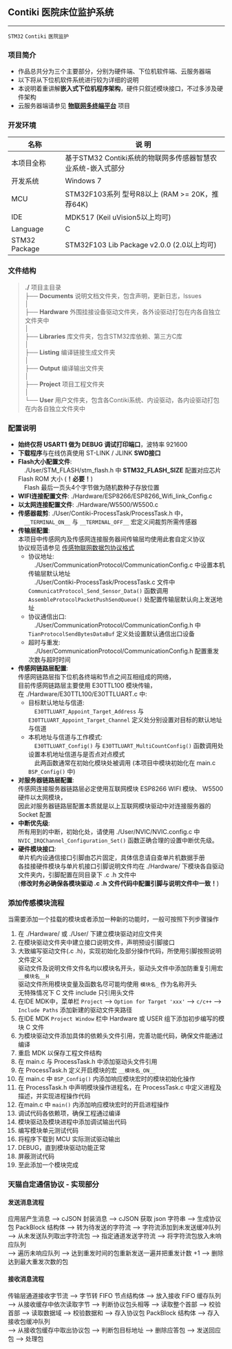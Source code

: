 ## Contiki 医院床位监护系统
----------------------------------------------------------------------------------------
`STM32` `Contiki` `医院监护`  



### 项目简介

- 作品总共分为三个主要部分，分别为硬件端、下位机软件端、云服务器端
- 以下将从下位机软件系统进行较为详细的说明
- 本说明着重讲解**嵌入式下位机程序架构**，硬件只叙述模块接口，不过多涉及硬件架构
- 云服务器端请参见 [**物联网多终端平台**](https://github.com/zthxxx/python-flask-IoT_Sensor_Web) 项目


### 开发环境

| 名称          | 说 明                                                        |
| ------------- | ------------------------------------------------------------ |
| 本项目全称    | 基于STM32 Contiki系统的物联网多传感器智慧农业系统-嵌入式部分 |
| 开发系统      | Windows 7                                                   |
| MCU           | STM32F103系列 型号R8以上 (RAM >= 20K，推荐64K)               |
| IDE           | MDK517 (Keil uVision5以上均可)                               |
| Language      | C                                                            |
| STM32 Package | STM32F103 Lib Package v2.0.0 (2.0以上均可)                   |

### 文件结构

>  **./**  项目主目录  
>  ├── **Documents**  说明文档文件夹，包含声明，更新日志，lssues  
>  │  
>  ├── **Hardware**   外围挂接设备驱动文件夹，各外设驱动打包在内各自独立文件夹中  
>  │  
>  ├── **Libraries**  库文件夹，包含STM32库依赖、第三方C库  
>  │  
>  ├── **Listing**    编译链接生成文件夹  
>  │  
>  ├── **Output**     编译输出文件夹  
>  │  
>  ├── **Project**    项目工程文件夹  
>  │  
>  └── **User**       用户文件夹，包含各Contiki系统、内设驱动，各内设驱动打包在内各自独立文件夹中  



### 配置说明

* **始终仅将 USART1 做为 DEBUG 调试打印端口**，波特率 921600
* **下载程序**与在线仿真使用 ST-LINK / JLINK **SWD接口**
* **Flash大小配置文件**:  
    　./User/STM_FLASH/stm_flash.h 中 **STM32_FLASH_SIZE** 配置对应芯片 Flash ROM 大小 (**！必要！**)   
    　Flash 最后一页头4个字节做为随机数种子存放位置  
* **WIFI连接配置文件**:  ./Hardware/ESP8266/ESP8266_Wifi_link_Config.c
* **以太网连接配置文件**:  ./Hardware/W5500/W5500.c
* **传感器裁剪**:   ./User/Contiki-ProcessTask/ProcessTask.h 中，  
    　`__TERMINAL_ON__` 与 `__TERMINAL_OFF__` 宏定义间裁剪所需传感器  
* **传输层配置**:   
    本项目中传感网内及传感网连接服务器间传输层均使用此套自定义协议  
    协议规范请参见 [传感物联网数据包协议格式](./Documents/传感物联网数据包协议格式.docx)  
    * 协议地址:  
        　./User/CommunicationProtocol/CommunicationConfig.c 中设置本机传输层默认地址  
        　./User/Contiki-ProcessTask/ProcessTask.c 文件中 `CommunicatProtocol_Send_Sensor_Data()` 函数调用 `AssembleProtocolPacketPushSendQueue()` 处配置传输层默认向上发送地址  
    * 协议通信出口:  
        　./User/CommunicationProtocol/CommunicationConfig.h 中 `TianProtocolSendBytesDataBuf` 定义处设置默认通信出口设备  
    * 超时与重发:  
         　./User/CommunicationProtocol/CommunicationConfig.h 配置重发次数与超时时间  
* **传感网链路层配置**:  
    传感网链路层指下位机各终端和节点之间互相组成的网络，  
    目前传感网链路层主要使用 E30TTL100 模块传输，  
    在 ./Hardware/E30TTL100/E30TTLUART.c 中:  
    * 目标默认地址与信道:  
        　`E30TTLUART_Appoint_Target_Address` 与 `E30TTLUART_Appoint_Target_Channel` 定义处分别设置对目标的默认地址与信道  
    * 本机地址与信道与工作模式:  
        　`E30TTLUART_Config()` 与 `E30TTLUART_MultiCountConfig()` 函数调用处设置本机地址信道与是否点对点模式  
        　此两函数通常在初始化模块处被调用 (本项目中模块初始化在 main.c `BSP_Config()` 中)  
* **对服务器链路层配置**:  
    传感网连接服务器链路层必定使用互联网模块 ESP8266 WIFI 模块、 W5500 硬件以太网模块，  
    因此对服务器链路层配置本质就是以上互联网模块驱动中对连接服务器的 Socket 配置  
* **中断优先级**:  
    所有用到的中断，初始化处，请使用 ./User/NVIC/NVIC.config.c 中 `NVIC_IRQChannel_Configuration_Set()` 函数正确合理的设置中断优先级。
* **硬件模块接口**:  
    单片机内设通信接口引脚由芯片固定，具体信息请自查单片机数据手册  
    各挂接硬件模块与单片机接口引脚说明文件均在 ./Hardware/ 下模块各自驱动文件夹内，引脚配置在同目录下 .c .h 文件中  
    (**修改时务必确保各模块驱动 .c .h 文件代码中配置引脚与说明文件中一致！**)  


### 添加传感模块流程

当需要添加一个挂载的模块或者添加一种新的功能时，一般可按照下列步骤操作 

1.  在 ./Hardware/ 或 ./User/ 下建立模块驱动对应文件夹  
2.  在模块驱动文件夹中建立接口说明文件，声明预设引脚接口  
3.  大致编写驱动文件(.c .h)，实现初始化及部分操作代码，所使用引脚按照说明文件定义  
     驱动文件及说明文件文件名均以模块名开头，驱动头文件中添加防重复引用宏 `__模块名__H`  
     驱动文件所用模块变量及函数名尽可能均使用 `模块名_` 作为名称开头  
     无特殊情况下 C 文件 include 只引用头文件  
4.  在IDE MDK中，菜单栏 `Project` --> `Option for Target 'xxx'` --> `c/c++` --> `Include Paths` 添加新建的驱动文件夹路径  
5.  在IDE MDK `Project Window` 栏中 Hardware 或 USER 组下添加初步编写的模块 C 文件  
6.  为模块驱动文件添加具体的依赖头文件引用，完善功能代码，确保文件能通过编译  
7.  重启 MDK 以保存工程文件结构  
8.  在 main.c 与 ProcessTask.h 中添加驱动头文件引用  
9.  在 ProcessTask.h 定义开启模块的宏 `__模块名_ON__`  
10.  在 main.c 中 `BSP_Config()` 内添加响应模块宏时的模块初始化操作  
11.  在 ProcessTask.h 中声明模块操作进程名，在 ProcessTask.c 中定义进程及描述，并实现进程操作代码  
12.  在main.c 中 `main()` 内添加响应模块宏时的开启进程操作  
13.  调试代码各依赖项，确保工程通过编译  
14.  模块驱动及模块进程中添加调试输出代码  
15.  编写模块单元测试代码  
16.  将程序下载到 MCU 实际测试驱动输出  
17.  DEBUG，直到模块驱动功能正常  
18.  屏蔽测试代码  
19.  至此添加一个模块完成  


### 天猫自定通信协议 - 实现部分

#### 发送消息流程

应用层产生消息 --> cJSON 封装消息 --> cJSON 获取 json 字符串 --> 生成协议包 PackBlock 结构体 --> 转为待发送的字符流 --> 字符流添加到未发送缓冲队列  
--> 从未发送队列取出字符流包 --> 指定通道发送字符流 --> 将字符流包放入未响应队列  
--> 遍历未响应队列 --> 达到重发时间的包重新发送一遍并把重发计数 +1 --> 删除达到最大重发次数的包  

#### 接收消息流程

传输层通道接收字节流 --> 字节转 FIFO 节点结构体 --> 放入接收 FIFO 缓存队列  
--> 从接收缓存中依次读取字节 --> 判断协议包头相等 --> 读取整个首部 --> 校验首部 --> 读取数据域 --> 校验数据和 --> 存入协议包 PackBlock 结构体 --> 存入接收包缓冲队列  
--> 从接收包缓存中取出协议包 --> 判断包目标地址 --> 删除应答包 --> 发送回应包 --> 处理包










